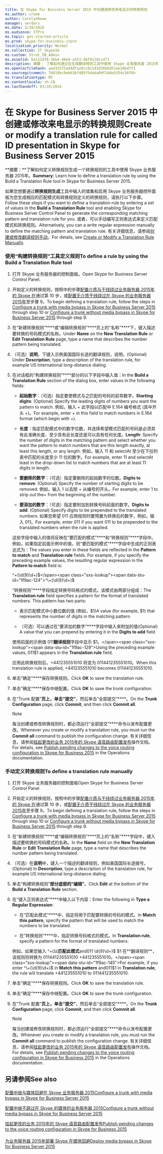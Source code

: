 ```yaml
---
title: 在 Skype for Business Server 2015 中创建或修改来电显示的转换规则
ms.author: crowe
author: CarolynRowe
manager: serdars
ms.date: 3/28/2016
ms.audience: ITPro
ms.topic: get-started-article
ms.prod: skype-for-business-itpro
localization_priority: Normal
ms.collection: IT_Skype16
ms.custom: Strat_SB_Admin
ms.assetid: ba112df8-3bb4-48e4-a353-4bf9110ccd71
description: 摘要： 了解如何通过在生成翻译规则工具中使用 Skype 业务服务器 2015年定义转换规则。
ms.openlocfilehash: aa433375ad4dfa2dcc0c141d36b6d51ae28647f1
ms.sourcegitcommit: 7d819bc9eb63bfd85f5dada09f1b8e5354c56f6b
ms.translationtype: MT
ms.contentlocale: zh-CN
ms.lasthandoff: 03/28/2018
---
```

# <a name="create-or-modify-a-translation-rule-for-called-id-presentation-in-skype-for-business-server-2015"></a><span data-ttu-id="1f9ac-103">在 Skype for Business Server 2015 中创建或修改来电显示的转换规则</span><span class="sxs-lookup"><span data-stu-id="1f9ac-103">Create or modify a translation rule for called ID presentation in Skype for Business Server 2015</span></span>
 
<span data-ttu-id="1f9ac-104">**摘要：**了解如何定义转换规则生成一个转换规则的工具中使用 Skype 业务服务器 2015年。</span><span class="sxs-lookup"><span data-stu-id="1f9ac-104">**Summary:** Learn how to define a translation rule by using the Build a Translation Rule tool in Skype for Business Server 2015.</span></span>
  
<span data-ttu-id="1f9ac-105">如果您想要通过**转换规则生成**工具中输入的值集和启用 Skype 业务服务器控件面板为您生成相应的匹配模式和转换规则定义的转换规则，请执行以下步骤。</span><span class="sxs-lookup"><span data-stu-id="1f9ac-105">Follow these steps if you want to define a translation rule by entering a set of values in the **Build a Translation Rule** tool and enabling Skype for Business Server Control Panel to generate the corresponding matching pattern and translation rule for you.</span></span> <span data-ttu-id="1f9ac-106">或者，可以手动编写正则表达式来定义匹配模式和转换规则。</span><span class="sxs-lookup"><span data-stu-id="1f9ac-106">Alternatively, you can a write regular expression manually to define the matching pattern and translation rule.</span></span> <span data-ttu-id="1f9ac-107">有关详细信息，请参阅[创建或修改翻译规则手动](http://technet.microsoft.com/library/049d1db3-af58-48c5-be89-52e1d068a4bd.aspx)。</span><span class="sxs-lookup"><span data-stu-id="1f9ac-107">For details, see [Create or Modify a Translation Rule Manually](http://technet.microsoft.com/library/049d1db3-af58-48c5-be89-52e1d068a4bd.aspx).</span></span>
  
### <a name="to-define-a-rule-by-using-the-build-a-translation-rule-tool"></a><span data-ttu-id="1f9ac-108">使用“构建转换规则”工具定义规则</span><span class="sxs-lookup"><span data-stu-id="1f9ac-108">To define a rule by using the Build a Translation Rule tool</span></span>

1. <span data-ttu-id="1f9ac-109">打开 Skype 业务服务器的控制面板。</span><span class="sxs-lookup"><span data-stu-id="1f9ac-109">Open Skype for Business Server Control Panel.</span></span>
    
2. <span data-ttu-id="1f9ac-110">开始定义的转换规则，按照中的步骤[配置介质与干线绕过业务服务器 2015年的 Skype 在](configure-trunk-with-media-bypass.md)通过第 10 步，或[配置无介质干线绕过在 Skype 的业务服务器 2015年](configure-trunk-without-media-bypass.md)至步骤 9。</span><span class="sxs-lookup"><span data-stu-id="1f9ac-110">To begin defining a translation rule, follow the steps in [Configure a trunk with media bypass in Skype for Business Server 2015](configure-trunk-with-media-bypass.md) through step 10 or [Configure a trunk without media bypass in Skype for Business Server 2015](configure-trunk-without-media-bypass.md) through step 9.</span></span>
    
3. <span data-ttu-id="1f9ac-111">在“新建转换规则”****或“编辑转换规则”****页上的“名称”****下，键入描述要转换的号码模式的名称。</span><span class="sxs-lookup"><span data-stu-id="1f9ac-111">Under **Name** on the **New Translation Rule** or **Edit Translation Rule** page, type a name that describes the number pattern being translated.</span></span>
    
4. <span data-ttu-id="1f9ac-112">（可选）**说明**，下键入示例美国国际长途的翻译规则，说明。</span><span class="sxs-lookup"><span data-stu-id="1f9ac-112">(Optional) Under **Description**, type a description of the translation rule, for example US International long-distance dialing.</span></span>
    
5. <span data-ttu-id="1f9ac-113">在对话框的“构建转换规则”****部分的以下字段中输入值：</span><span class="sxs-lookup"><span data-stu-id="1f9ac-113">In the **Build a Translation Rule** section of the dialog box, enter values in the following fields:</span></span>
    
   - <span data-ttu-id="1f9ac-114">**起始数字**：（可选）指定要使模式与之匹配的号码的前导数字。</span><span class="sxs-lookup"><span data-stu-id="1f9ac-114">**Starting digits**: (Optional) Specify the leading digits of numbers you want the pattern to match.</span></span> <span data-ttu-id="1f9ac-115">例如，输入 + 此字段以匹配中 E.164 编号格式 (其中开头 +)。</span><span class="sxs-lookup"><span data-stu-id="1f9ac-115">For example, enter + in this field to match numbers in E.164 format (which begin with +).</span></span>
    
   - <span data-ttu-id="1f9ac-116">**长度**：指定匹配模式中的数字位数，并选择希望模式匹配的号码是必须具有此准确长度、至少具有此长度还是可以具有任何长度。</span><span class="sxs-lookup"><span data-stu-id="1f9ac-116">**Length**: Specify the number of digits in the matching pattern and select whether you want the pattern to match numbers that are this length exactly, at least this length, or any length.</span></span> <span data-ttu-id="1f9ac-117">例如，输入 11 和 selectAt 至少在下拉列表中匹配的长度至少 11 位的数字。</span><span class="sxs-lookup"><span data-stu-id="1f9ac-117">For example, enter 11 and selectAt least in the drop-down list to match numbers that are at least 11 digits in length.</span></span>
    
   - <span data-ttu-id="1f9ac-118">**要删除的数字**：（可选）指定要删除的起始数字的位数。</span><span class="sxs-lookup"><span data-stu-id="1f9ac-118">**Digits to remove**: (Optional) Specify the number of starting digits to be removed.</span></span> <span data-ttu-id="1f9ac-119">例如，输入 1 以去除 + 从编号的开头。</span><span class="sxs-lookup"><span data-stu-id="1f9ac-119">For example, enter 1 to strip out the+ from the beginning of the number.</span></span>
    
   - <span data-ttu-id="1f9ac-120">**要添加的数字**：（可选）指定要附加到转换号码前面的数字。</span><span class="sxs-lookup"><span data-stu-id="1f9ac-120">**Digits to add**: (Optional) Specify digits to be prepended to the translated numbers.</span></span> <span data-ttu-id="1f9ac-121">如果您希望 011 应用规则时要预置为转换后的数字，例如，输入 011。</span><span class="sxs-lookup"><span data-stu-id="1f9ac-121">For example, enter 011 if you want 011 to be prepended to the translated numbers when the rule is applied.</span></span>
    
    <span data-ttu-id="1f9ac-p106">这些字段中输入的值将反映在“要匹配的模式”****和“转换规则”****字段中。例如，如果指定前面示例中的值，则“要匹配的模式”****字段中生成的正则表达式为：</span><span class="sxs-lookup"><span data-stu-id="1f9ac-p106">The values you enter in these fields are reflected in the **Pattern to match** and **Translation rule** fields. For example, if you specify the preceding example values, the resulting regular expression in the **Pattern to match** field is:</span></span>
    
    <span data-ttu-id="1f9ac-124">^\+(\d{9}\d+)$</span><span class="sxs-lookup"><span data-stu-id="1f9ac-124">^\+(\d{9}\d+)$</span></span>
    
    <span data-ttu-id="1f9ac-p107">“转换规则”****字段指定转换号码格式的模式。该模式由两部分组成：</span><span class="sxs-lookup"><span data-stu-id="1f9ac-p107">The **Translation rule** field specifies a pattern for the format of translated numbers. This pattern has two parts:</span></span>
    
   - <span data-ttu-id="1f9ac-127">表示匹配模式中小数位数的值 (例如，$1)</span><span class="sxs-lookup"><span data-stu-id="1f9ac-127">A value (for example, $1) that represents the number of digits in the matching pattern</span></span>
    
   - <span data-ttu-id="1f9ac-128">（可选）可以通过在“要添加的数字”****字段中输入来附加的值</span><span class="sxs-lookup"><span data-stu-id="1f9ac-128">(Optional) A value that you can prepend by entering it in the **Digits to add** field</span></span>
    
    <span data-ttu-id="1f9ac-129">使用前面的示例值 011**翻译规则**字段中显示 $1。</span><span class="sxs-lookup"><span data-stu-id="1f9ac-129">Using the preceding example values, 011$1 appears in the **Translation rule** field.</span></span>
    
    <span data-ttu-id="1f9ac-130">应用此转换规则后，+441235551010 将变为 011441235551010。</span><span class="sxs-lookup"><span data-stu-id="1f9ac-130">When this translation rule is applied, +441235551010 becomes 011441235551010.</span></span>
    
6. <span data-ttu-id="1f9ac-131">单击“确定”****保存转换规则。</span><span class="sxs-lookup"><span data-stu-id="1f9ac-131">Click **OK** to save the translation rule.</span></span>
    
7. <span data-ttu-id="1f9ac-132">单击“确定”****保存中继配置。</span><span class="sxs-lookup"><span data-stu-id="1f9ac-132">Click **OK** to save the trunk configuration.</span></span>
    
8. <span data-ttu-id="1f9ac-133">在“Trunk 配置”****页上，单击“提交”****，然后单击“全部提交”****。</span><span class="sxs-lookup"><span data-stu-id="1f9ac-133">On the **Trunk Configuration** page, click **Commit**, and then click **Commit all**.</span></span> 
    
   > [!NOTE]
   > <span data-ttu-id="1f9ac-134">每当创建或修改转换规则时，都必须运行“全部提交”****命令以发布配置更改。</span><span class="sxs-lookup"><span data-stu-id="1f9ac-134">Whenever you create or modify a translation rule, you must run the **Commit all** command to publish the configuration change.</span></span> <span data-ttu-id="1f9ac-135">有关详细信息，请参阅[挂起更改的业务 2015年的 Skype 语音路由配置发布](voice-route-config-changes.md)操作文档。</span><span class="sxs-lookup"><span data-stu-id="1f9ac-135">For details, see [Publish pending changes to the voice routing configuration in Skype for Business 2015](voice-route-config-changes.md) in the Operations documentation.</span></span>
  
### <a name="to-define-a-translation-rule-manually"></a><span data-ttu-id="1f9ac-136">手动定义转换规则</span><span class="sxs-lookup"><span data-stu-id="1f9ac-136">To define a translation rule manually</span></span>

1. <span data-ttu-id="1f9ac-137">打开 Skype 业务服务器的控制面板</span><span class="sxs-lookup"><span data-stu-id="1f9ac-137">Open Skype for Business Server Control Panel</span></span>
    
2. <span data-ttu-id="1f9ac-138">开始定义的转换规则，按照中的步骤[配置介质与干线绕过业务服务器 2015年的 Skype 在](configure-trunk-with-media-bypass.md)通过第 10 步，或[配置无介质干线绕过在 Skype 的业务服务器 2015年](configure-trunk-without-media-bypass.md)至步骤 9。</span><span class="sxs-lookup"><span data-stu-id="1f9ac-138">To begin defining a translation rule, follow the steps in [Configure a trunk with media bypass in Skype for Business Server 2015](configure-trunk-with-media-bypass.md) through step 10 or [Configure a trunk without media bypass in Skype for Business Server 2015](configure-trunk-without-media-bypass.md) through step 9.</span></span>
    
3. <span data-ttu-id="1f9ac-139">在“新建转换规则”****或“编辑转换规则”****页上的“名称”****字段中，键入描述要转换的号码模式的名称。</span><span class="sxs-lookup"><span data-stu-id="1f9ac-139">In the **Name** field on the **New Translation Rule** or **Edit Translation Rule** page, type a name that describes the number pattern being translated.</span></span>
    
4. <span data-ttu-id="1f9ac-140">（可选）在**说明**中，键入一个描述的翻译规则，例如美国国际长途拨号。</span><span class="sxs-lookup"><span data-stu-id="1f9ac-140">(Optional) In **Description**, type a description of the translation rule, for example US International long-distance dialing.</span></span>
    
5. <span data-ttu-id="1f9ac-141">单击“构建转换规则”****部分底部的“编辑”****。</span><span class="sxs-lookup"><span data-stu-id="1f9ac-141">Click **Edit** at the bottom of the **Build a Translation Rule** section.</span></span>
    
6. <span data-ttu-id="1f9ac-142">在“键入正则表达式”****中输入以下内容：</span><span class="sxs-lookup"><span data-stu-id="1f9ac-142">Enter the following in **Type a Regular Expression**:</span></span>
    
   - <span data-ttu-id="1f9ac-143">在“匹配此模式”****中，指定将用于匹配要转换的号码的模式。</span><span class="sxs-lookup"><span data-stu-id="1f9ac-143">In **Match this pattern**, specify the pattern that will be used to match the numbers to be translated.</span></span>
    
   - <span data-ttu-id="1f9ac-144">在“转换规则”****中，指定转换号码格式的模式。</span><span class="sxs-lookup"><span data-stu-id="1f9ac-144">In **Translation rule**, specify a pattern for the format of translated numbers.</span></span>
    
    <span data-ttu-id="1f9ac-145">例如，如果您输入 ^\+(以**匹配此模式**and011 \d{9}\d+)$ $1 在**翻译规则**，该规则将转换为 011441235551010 +441235551010。</span><span class="sxs-lookup"><span data-stu-id="1f9ac-145">For example, if you enter ^\+(\d{9}\d+)$ in **Match this pattern** and011$1 in **Translation rule**, the rule will translate +441235551010 to 011441235551010.</span></span>
    
7. <span data-ttu-id="1f9ac-146">单击“确定”****保存转换规则。</span><span class="sxs-lookup"><span data-stu-id="1f9ac-146">Click **OK** to save the translation rule.</span></span>
    
8. <span data-ttu-id="1f9ac-147">单击“确定”****保存中继配置。</span><span class="sxs-lookup"><span data-stu-id="1f9ac-147">Click **OK** to save the trunk configuration.</span></span>
    
9. <span data-ttu-id="1f9ac-148">在“Trunk 配置”****页上，单击“提交”****，然后单击“全部提交”****。</span><span class="sxs-lookup"><span data-stu-id="1f9ac-148">On the **Trunk Configuration** page, click **Commit**, and then click **Commit all**.</span></span> 
    
    > [!NOTE]
    > <span data-ttu-id="1f9ac-149">每当创建或修改转换规则时，都必须运行“全部提交”****命令以发布配置更改。</span><span class="sxs-lookup"><span data-stu-id="1f9ac-149">Whenever you create or modify a translation rule, you must run the **Commit all** command to publish the configuration change.</span></span> <span data-ttu-id="1f9ac-150">有关详细信息，请参阅[挂起更改的业务 2015年的 Skype 语音路由配置发布](voice-route-config-changes.md)操作文档。</span><span class="sxs-lookup"><span data-stu-id="1f9ac-150">For details, see [Publish pending changes to the voice routing configuration in Skype for Business 2015](voice-route-config-changes.md) in the Operations documentation.</span></span>
  
## <a name="see-also"></a><span data-ttu-id="1f9ac-151">另请参阅</span><span class="sxs-lookup"><span data-stu-id="1f9ac-151">See also</span></span>

#### 

[<span data-ttu-id="1f9ac-152">配置中继与媒体回避在 Skype 业务服务器 2015</span><span class="sxs-lookup"><span data-stu-id="1f9ac-152">Configure a trunk with media bypass in Skype for Business Server 2015</span></span>](configure-trunk-with-media-bypass.md)
  
[<span data-ttu-id="1f9ac-153">配置中继不跳过在 Skype 的媒体的业务服务器 2015</span><span class="sxs-lookup"><span data-stu-id="1f9ac-153">Configure a trunk without media bypass in Skype for Business Server 2015</span></span>](configure-trunk-without-media-bypass.md)
  
[<span data-ttu-id="1f9ac-154">挂起更改的业务 2015年的 Skype 语音路由配置发布</span><span class="sxs-lookup"><span data-stu-id="1f9ac-154">Publish pending changes to the voice routing configuration in Skype for Business 2015</span></span>](voice-route-config-changes.md)
#### 

[<span data-ttu-id="1f9ac-155">为业务服务器 2015年部署 Skype 在媒体回避</span><span class="sxs-lookup"><span data-stu-id="1f9ac-155">Deploy media bypass in Skype for Business Server 2015</span></span>](deploy-media-bypass.md)

